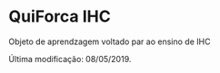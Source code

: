 QuiForca IHC
========

Objeto de aprendzagem voltado par ao ensino de IHC

Última modificação: 08/05/2019.

